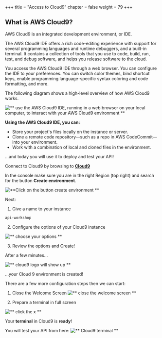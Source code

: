 +++
title = "Access to Cloud9"
chapter = false
weight = 79
+++

## What is AWS Cloud9?

AWS Cloud9 is an integrated development environment, or IDE.

The AWS Cloud9 IDE offers a rich code-editing experience with support for several programming languages and runtime debuggers, and a built-in terminal. It contains a collection of tools that you use to code, build, run, test, and debug software, and helps you release software to the cloud.

You access the AWS Cloud9 IDE through a web browser. You can configure the IDE to your preferences. You can switch color themes, bind shortcut keys, enable programming language-specific syntax coloring and code formatting, and more.

The following diagram shows a high-level overview of how AWS Cloud9 works.

![** use the AWS Cloud9 IDE, running in a web browser on your local computer, to interact with your AWS Cloud9 environment **](/images/Cloud9-arch.png)

**Using the AWS Cloud9 IDE, you can:**

-   Store your project's files locally on the instance or server.
-   Clone a remote code repository—such as a repo in AWS CodeCommit—into your environment.
-   Work with a combination of local and cloned files in the environment.

...and today you will use it to deploy and test your API!

Connect to Cloud9 by browsing to [**Cloud9**](https://console.aws.amazon.com/cloud9) 

In the console make sure you are in the right Region (top right) and search for the button **Create environment**.

![**Click on the button create environment **](/images/cloud-9-create-environment.png)

Next: 

1. Give a name to your instance

```bash 
api-workshop
```
2. Configure the options of your Cloud9 instance

![** choose your options **](/images/cloud-9-configure-settings.png)

3. Review the options and Create!

After a few minutes...

![** cloud9 logo will show up **](/images/creating-cloud-9.png)

...your Cloud 9 environment is created!


There are a few more configuration steps then we can start:

1. Close the Welcome Screen
![** close the welcome screen **](/images/cloud-9-close-welcome-screen.png)

2. Prepare a terminal in full screen

![** click the x **](/images/cloud-9-open-new-terminal.png)

Your **terminal** in Cloud9 is **ready**! 

You will test your API from here:
![** Cloud9 terminal **](/images/cloud-9-terminal.png)


